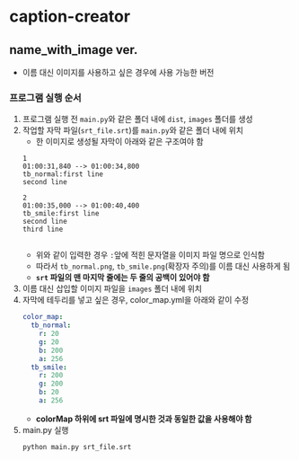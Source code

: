 # caption-creator

## name_with_image ver.

* 이름 대신 이미지를 사용하고 싶은 경우에 사용 가능한 버전

### 프로그램 실행 순서
1. 프로그램 실행 전 `main.py`와 같은 폴더 내에 `dist`, `images` 폴더를 생성
2. 작업할 자막 파일(`srt_file.srt`)를 `main.py`와 같은 폴더 내에 위치
    * 한 이미지로 생성될 자막이 아래와 같은 구조여야 함
    ```
    1
    01:00:31,840 --> 01:00:34,800
    tb_normal:first line
    second line
   
    2
    01:00:35,000 --> 01:00:40,400
    tb_smile:first line
    second line
    third line
    
    
    ```
    * 위와 같이 입력한 경우 `:`앞에 적힌 문자열을 이미지 파일 명으로 인식함
    * 따라서 `tb_normal.png`, `tb_smile.png`(확장자 주의)를 이름 대신 사용하게 됨
    * **`srt` 파일의 맨 마지막 줄에는 두 줄의 공백이 있어야 함**
3. 이름 대신 삽입할 이미지 파일을 `images` 폴더 내에 위치
4. 자막에 테두리를 넣고 싶은 경우, color_map.yml을 아래와 같이 수정
    ```yaml
    color_map:
      tb_normal:
        r: 20
        g: 20
        b: 200
        a: 256
      tb_smile:
        r: 200
        g: 200
        b: 20
        a: 256
    ```
    * **colorMap 하위에 srt 파일에 명시한 것과 동일한 값을 사용해야 함**
5. main.py 실행
    ```python
    python main.py srt_file.srt
    ```
